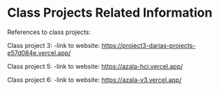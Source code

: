 # Class Projects Related Information

References to class projects:

Class project 3: -link to website: https://project3-darias-projects-e57d084e.vercel.app/

Class project 5: -link to website: https://azala-hci.vercel.app/

Class project 6: -link to website: https://azala-v3.vercel.app/
